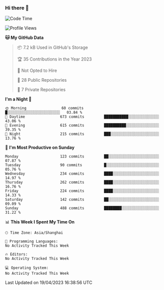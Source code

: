 ### Hi there 👋

<!--
**robinWongM/robinWongM** is a ✨ _special_ ✨ repository because its `README.md` (this file) appears on your GitHub profile.

Here are some ideas to get you started:

- 🔭 I’m currently working on ...
- 🌱 I’m currently learning ...
- 👯 I’m looking to collaborate on ...
- 🤔 I’m looking for help with ...
- 💬 Ask me about ...
- 📫 How to reach me: ...
- 😄 Pronouns: ...
- ⚡ Fun fact: ...
-->

<!--START_SECTION:waka-->
![Code Time](http://img.shields.io/badge/Code%20Time-121%20hrs%2034%20mins-blue)

![Profile Views](http://img.shields.io/badge/Profile%20Views-1-blue)

**🐱 My GitHub Data** 

> 📦 7.2 kB Used in GitHub's Storage 
 > 
> 🏆 35 Contributions in the Year 2023
 > 
> 🚫 Not Opted to Hire
 > 
> 📜 28 Public Repositories 
 > 
> 🔑 7 Private Repositories 
 > 
**I'm a Night 🦉** 

```text
🌞 Morning                60 commits          █░░░░░░░░░░░░░░░░░░░░░░░░   03.84 % 
🌆 Daytime                673 commits         ███████████░░░░░░░░░░░░░░   43.06 % 
🌃 Evening                615 commits         ██████████░░░░░░░░░░░░░░░   39.35 % 
🌙 Night                  215 commits         ███░░░░░░░░░░░░░░░░░░░░░░   13.76 % 
```
📅 **I'm Most Productive on Sunday** 

```text
Monday                   123 commits         ██░░░░░░░░░░░░░░░░░░░░░░░   07.87 % 
Tuesday                  90 commits          █░░░░░░░░░░░░░░░░░░░░░░░░   05.76 % 
Wednesday                234 commits         ████░░░░░░░░░░░░░░░░░░░░░   14.97 % 
Thursday                 262 commits         ████░░░░░░░░░░░░░░░░░░░░░   16.76 % 
Friday                   224 commits         ████░░░░░░░░░░░░░░░░░░░░░   14.33 % 
Saturday                 142 commits         ██░░░░░░░░░░░░░░░░░░░░░░░   09.09 % 
Sunday                   488 commits         ████████░░░░░░░░░░░░░░░░░   31.22 % 
```


📊 **This Week I Spent My Time On** 

```text
🕑︎ Time Zone: Asia/Shanghai

💬 Programming Languages: 
No Activity Tracked This Week

🔥 Editors: 
No Activity Tracked This Week

💻 Operating System: 
No Activity Tracked This Week
```


 Last Updated on 19/04/2023 16:38:56 UTC
<!--END_SECTION:waka-->
